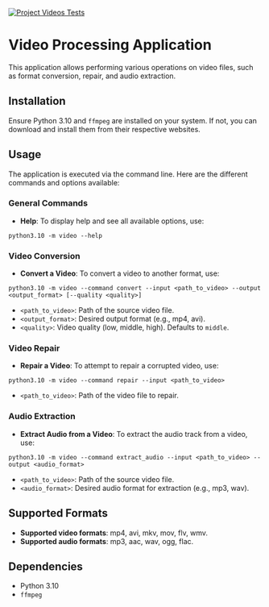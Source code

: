 [![Project Videos Tests](https://github.com/fred1599/video_project/actions/workflows/project-tests.yml/badge.svg)](https://github.com/fred1599/video_project/actions/workflows/project-tests.yml)

# Video Processing Application

This application allows performing various operations on video files, such as format conversion, repair, and audio extraction.

## Installation

Ensure Python 3.10 and `ffmpeg` are installed on your system. If not, you can download and install them from their respective websites.

## Usage

The application is executed via the command line. Here are the different commands and options available:

### General Commands

- **Help**: To display help and see all available options, use:

`python3.10 -m video --help`


### Video Conversion

- **Convert a Video**: To convert a video to another format, use:

`python3.10 -m video --command convert --input <path_to_video> --output <output_format> [--quality <quality>]`

- `<path_to_video>`: Path of the source video file.
- `<output_format>`: Desired output format (e.g., mp4, avi).
- `<quality>`: Video quality (low, middle, high). Defaults to `middle`.

### Video Repair

- **Repair a Video**: To attempt to repair a corrupted video, use:

`python3.10 -m video --command repair --input <path_to_video>`

- `<path_to_video>`: Path of the video file to repair.

### Audio Extraction

- **Extract Audio from a Video**: To extract the audio track from a video, use:

`python3.10 -m video --command extract_audio --input <path_to_video> --output <audio_format>`

- `<path_to_video>`: Path of the source video file.
- `<audio_format>`: Desired audio format for extraction (e.g., mp3, wav).

## Supported Formats

- **Supported video formats**: mp4, avi, mkv, mov, flv, wmv.
- **Supported audio formats**: mp3, aac, wav, ogg, flac.

## Dependencies

- Python 3.10
- `ffmpeg`
